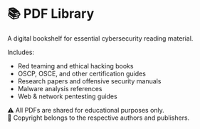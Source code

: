 # 📚 PDF Library

A digital bookshelf for essential cybersecurity reading material.

Includes:
- Red teaming and ethical hacking books
- OSCP, OSCE, and other certification guides
- Research papers and offensive security manuals
- Malware analysis references
- Web & network pentesting guides

⚠️ All PDFs are shared for educational purposes only.  
📝 Copyright belongs to the respective authors and publishers.

